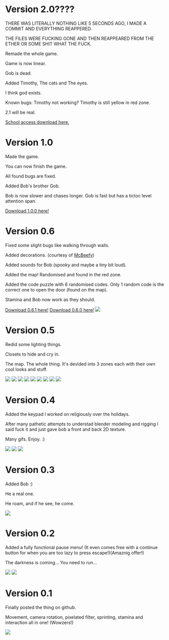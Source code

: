<h1>Version 2.0????</h1>
<p>THERE WAS LITERALLY NOTHING LIKE 5 SECONDS AGO, I MADE A COMMIT AND EVERYTHING REAPPERED.</p>
<p>THE FILES WERE FUCKING GONE AND THEN REAPPEARED FROM THE ETHER OR SOME SHIT WHAT THE FUCK.</p>
<p>Remade the whole game.</p>
<p>Game is now linear.</p>
<p>Gob is dead.</p>
<p>Added Timothy, The cats and The eyes.</p>
<p>I think god exists.</p>
<p>Known bugs: Timothy not working? Timothy is still yellow in red zone.</p>
<p>2.1 will be real.</p>
<a href="https://spsmbcz-my.sharepoint.com/:u:/g/personal/daniel_nemec_student_spsmb_cz/EfnhTqqPu9lNmvvqyfH7o6kB2oq6zUZVyHnlA5Ws7dprzg">School access download here.</a>

<br/>

<h1>Version 1.0</h1>
<p>Made the game.</p>
<p>You can now finish the game.</p>
<p>All found bugs are fixed.</p>
<p>Added Bob's brother Gob.</p>
<p>Bob is now slower and chases longer. Gob is fast but has a tictoc level attention span.</p>
<a href="https://drive.google.com/file/d/1Hh_1AsRitQSUK86KRSWPdGd1a1nkmHu2/view?usp=drive_link">Download 1.0.0 here!</a>

<br/>

<h1>Version 0.6</h1>
<p>Fixed some slight bugs like walking through walls.</p>
<p>Added decorations. (courtesy of <a href="https://github.com/McBeefyVEVO">McBeefy</a>)</p>
<p>Added sounds for Bob (spooky and maybe a tiny bit loud).</p>
<p>Added the map! Randomised and found in the red zone.</p>
<p>Added the code puzzle with 6 randomised codes. Only 1 random code is the correct one to open the door (found on the map).</p>
<p>Stamina and Bob now work as they should.</p>
<a href="https://spsmbcz-my.sharepoint.com/:u:/g/personal/daniel_nemec_student_spsmb_cz/EVHlVLGLCGlMkuxYF66-sb4B7YwpmEpqiiGsqCKIwdVuMQ?e=eY9AHk">Download 0.6.1 here!</a>
<a href="https://spsmbcz-my.sharepoint.com/:u:/g/personal/daniel_nemec_student_spsmb_cz/EWpwcq7N8o5Ot9aYGM7B8DEBt0QjX0IXuwlqSWNNZf4Nug">Download 0.6.0 here!</a>
<img src="https://github.com/LeDanos/rocnikovka/assets/115611775/b6de3b7f-e698-42e4-81af-088e455d6296"/>
<br/>

<h1>Version 0.5</h1>
<p>Redid some lighting things.</p>
<p>Closets to hide and cry in.</p>
<p>The map. The whole thing. It's devided into 3 zones each with their own cool looks and stuff.</p>
<img src="https://github.com/LeDanos/rocnikovka/assets/115611775/3e805d80-19ec-484d-b44f-a0d8d9a6b634"/>
<img src="https://github.com/LeDanos/rocnikovka/assets/115611775/0e12d6a3-4e33-44a1-a87d-b618f3ffe394"/>
<img src="https://github.com/LeDanos/rocnikovka/assets/115611775/ebf32f88-7d34-41f7-bdb8-45ecfa7fa978"/>
<img src="https://github.com/LeDanos/rocnikovka/assets/115611775/369d98c9-2b55-434c-9639-0a88101dcfff"/>
<img src="https://github.com/LeDanos/rocnikovka/assets/115611775/61c81b2f-d2cf-49f0-a226-7c192db02bb0"/>
<img src="https://github.com/LeDanos/rocnikovka/assets/115611775/8616cf5c-bf1d-49d5-aa15-76cabc5278d7"/>
<img src="https://github.com/LeDanos/rocnikovka/assets/115611775/dd0766c2-2b78-4e3d-8906-71881b48023a"/>
<img src="https://github.com/LeDanos/rocnikovka/assets/115611775/153290d8-b06e-41a0-bb84-059c2aefdd93"/>
<img src="https://github.com/LeDanos/rocnikovka/assets/115611775/41781134-9e31-4afe-ba9b-bbd87696180e"/>
<br/>

<h1>Version 0.4</h1>
<p>Added the keypad I worked on religiously over the holidays.</p>
<p>After many pathetic attempts to understad blender modeling and rigging I said fuck it and just gave bob a front and back 2D texture.</p>
<p>Many gifs. Enjoy. :)</p>
<img src="https://github.com/LeDanos/rocnikovka/assets/115611775/956e5bcf-7381-4383-8b94-6a69f9020943"/>
<img src="https://github.com/LeDanos/rocnikovka/assets/115611775/f55d4d83-2550-49fe-a60a-4b85465511d5"/>
<img src="https://github.com/LeDanos/rocnikovka/assets/115611775/8c308020-19e0-49b0-98e7-55cf12e11764"/>
<br/>
<h1>Version 0.3</h1>
<p>Added Bob :)</p>
<p>He a real one.</p>
<p>He roam, and if he see, he come.</p>
<img src="https://github.com/LeDanos/rocnikovka/assets/115611775/6b47387b-c984-4874-bcee-0f584b395aee"/>
<br/>

<h1>Version 0.2</h1>
<p>Added a fully functional pause menu! (It even comes free with a continue button for when you are too lazy to press escape!)(Amaznig offer!)</p>
<p>The darkness is coming... You need to run...</p>
<img src="https://github.com/LeDanos/rocnikovka/assets/115611775/7a3a49f0-30cb-422b-aa23-97ef50955005"/>
<img src="https://github.com/LeDanos/rocnikovka/assets/115611775/732c5a37-b5ae-44fc-b3c2-f657c6c0dec0"/>
<br/>

<h1>Version 0.1</h1>
<p>Finally posted the thing on github.</p>
<p>Movement, camera rotation, pixelated filter, sprinting, stamina and interaction all in one! (Wowzers!)</p>
<img src="https://github.com/LeDanos/rocnikovka/assets/115611775/4f36e94e-9c66-4923-bbc1-bd5251919b2f"/>
